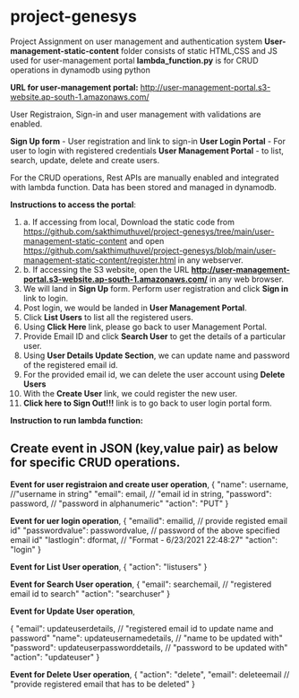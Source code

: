 # project-genesys
Project Assignment on user management and authentication system
**User-management-static-content** folder consists of static HTML,CSS and JS used for user-management portal
**lambda_function.py** is for CRUD operations in dynamodb using python

**URL for user-management portal:** http://user-management-portal.s3-website.ap-south-1.amazonaws.com/

User Registraion, Sign-in and user management with validations are enabled.

**Sign Up form** - User registration and link to sign-in
**User Login Portal** - For user to login with registered credentials
**User Management Portal** - to list, search, update, delete and create users. 

For the CRUD operations, Rest APIs are manually enabled and integrated with lambda function. Data has  been stored and managed in dynamodb.

 **Instructions to access the portal**:
 
 1. a. If accessing from local, Download the static code from https://github.com/sakthimuthuvel/project-genesys/tree/main/user-management-static-content
and open https://github.com/sakthimuthuvel/project-genesys/blob/main/user-management-static-content/register.html in any webserver.
 1. b. If accessing the S3 website, open the URL **http://user-management-portal.s3-website.ap-south-1.amazonaws.com/** in any web browser.
 2. We will land in **Sign Up** form. Perform user registration and click **Sign in** link to login.
 3. Post login, we would be landed in **User Management Portal**.
 4. Click **List Users** to list all the registered users.
 5. Using **Click Here** link, please go back to user Management Portal.
 6. Provide Email ID and click **Search User** to get the details of a particular user.
 7. Using **User Details Update Section**, we can update name and password of the registered email id.
 8. For the provided email id, we can delete the user account using  **Delete Users**
 9. With the **Create User** link, we could register the new user.
 10. **Click here to Sign Out!!!** link is to go back to user login portal form.

**Instruction to run lambda function:**

Create event in JSON (key,value pair) as below for specific CRUD operations.
----------------------------------------------------------------------------

**Event for user registraion and create user operation**,
{
  "name": username,                     //"username in string"
  "email": email,                      // "email id in string,
  "password": password,               // "password in alphanumeric"
  "action": "PUT"
}


**Event for uer login operation**,
{
  "emailid": emailid,                               // provide registed email id"
  "passwordvalue": passwordvalue,                  // password of the above specified email id"
  "lastlogin":  dformat,                          // "Format - 	6/23/2021 22:48:27"
  "action": "login"
}


**Event for List User operation**,
{
  "action": "listusers"
}

**Event for Search User operation**,
{
  "email": searchemail,                         // "registered email id to search"
  "action": "searchuser"
}

**Event for Update User operation**,

{
  "email": updateuserdetails,                         // "registered email id to update name and password"
  "name": updateusernamedetails,                     // "name to be updated with"
  "password": updateuserpassworddetails,            // "password to be updated with"
  "action": "updateuser"
}

**Event for Delete User operation**,
{
   "action": "delete",
   "email": deleteemail                   // "provide registered email that has to be deleted"
}

